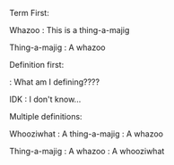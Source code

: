 Term First:

Whazoo
:   This is a thing\-a\-majig

Thing\-a\-majig
:   A whazoo

Definition first:

:   What am I defining????

IDK
:   I don't know\.\.\.

Multiple definitions:

Whooziwhat
:   A thing\-a\-majig
:   A whazoo

Thing\-a\-majig
:   A whazoo
:   A whooziwhat